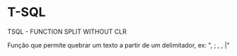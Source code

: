 # T-SQL
TSQL - FUNCTION SPLIT WITHOUT CLR

Função que permite quebrar um texto a partir de um delimitador, ex: "\, ; , , |"
